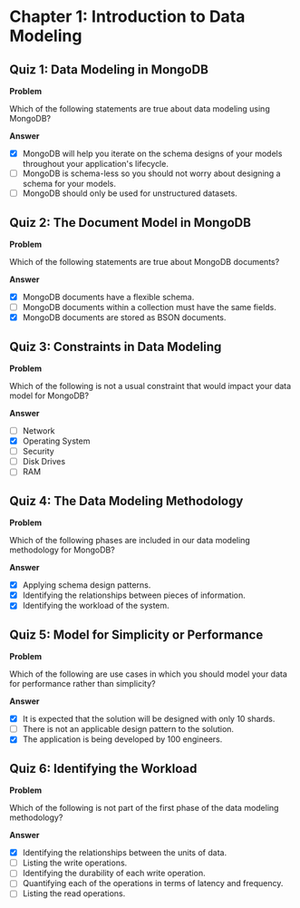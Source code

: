 # Chapter 1: Introduction to Data Modeling

## Quiz 1: Data Modeling in MongoDB

**Problem**

Which of the following statements are true about data modeling using MongoDB?

**Answer**

- [x] MongoDB will help you iterate on the schema designs of your models throughout your application's lifecycle.
- [ ] MongoDB is schema-less so you should not worry about designing a schema for your models.
- [ ] MongoDB should only be used for unstructured datasets.

## Quiz 2: The Document Model in MongoDB

**Problem**

Which of the following statements are true about MongoDB documents?

**Answer**

- [x] MongoDB documents have a flexible schema.
- [ ] MongoDB documents within a collection must have the same fields.
- [x] MongoDB documents are stored as BSON documents.

## Quiz 3: Constraints in Data Modeling

**Problem**

Which of the following is not a usual constraint that would impact your data model for MongoDB?

**Answer**

- [ ] Network
- [x] Operating System
- [ ] Security
- [ ] Disk Drives
- [ ] RAM

## Quiz 4: The Data Modeling Methodology

**Problem**

Which of the following phases are included in our data modeling methodology for MongoDB?

**Answer**

- [x] Applying schema design patterns.
- [x] Identifying the relationships between pieces of information.
- [x] Identifying the workload of the system.

## Quiz 5: Model for Simplicity or Performance

**Problem**

Which of the following are use cases in which you should model your data for performance rather than simplicity?

**Answer**

- [x] It is expected that the solution will be designed with only 10 shards.
- [ ] There is not an applicable design pattern to the solution.
- [x] The application is being developed by 100 engineers.

## Quiz 6: Identifying the Workload

**Problem**

Which of the following is not part of the first phase of the data modeling methodology?

**Answer**

- [x] Identifying the relationships between the units of data.
- [ ] Listing the write operations.
- [ ] Identifying the durability of each write operation.
- [ ] Quantifying each of the operations in terms of latency and frequency.
- [ ] Listing the read operations.
